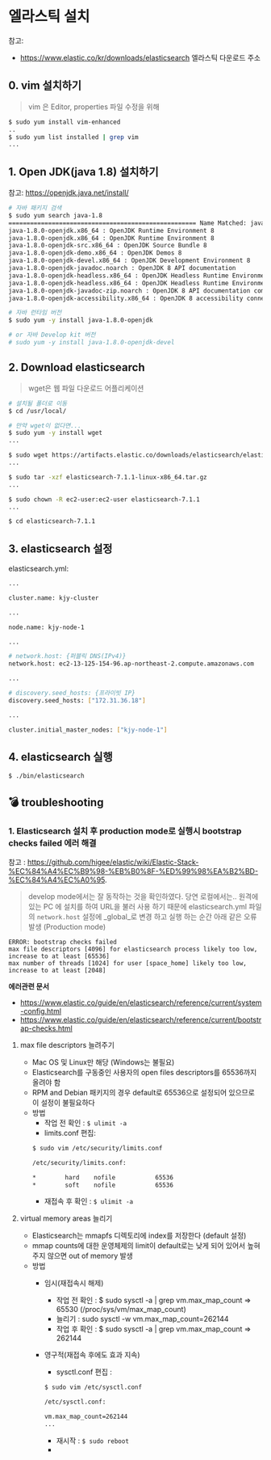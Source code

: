 # 엘라스틱 설치

참고: 
- https://www.elastic.co/kr/downloads/elasticsearch 엘라스틱 다운로드 주소

## 0. vim 설치하기

> vim 은 Editor, properties 파일 수정을 위해 

```bash
$ sudo yum install vim-enhanced
..
$ sudo yum list installed | grep vim
...
```

## 1. Open JDK(java 1.8) 설치하기

참고: https://openjdk.java.net/install/

```bash
# 자바 패키지 검색
$ sudo yum search java-1.8 
==================================================== Name Matched: java-1.8 =====================================================
java-1.8.0-openjdk.x86_64 : OpenJDK Runtime Environment 8
java-1.8.0-openjdk.x86_64 : OpenJDK Runtime Environment 8
java-1.8.0-openjdk-src.x86_64 : OpenJDK Source Bundle 8
java-1.8.0-openjdk-demo.x86_64 : OpenJDK Demos 8
java-1.8.0-openjdk-devel.x86_64 : OpenJDK Development Environment 8
java-1.8.0-openjdk-javadoc.noarch : OpenJDK 8 API documentation
java-1.8.0-openjdk-headless.x86_64 : OpenJDK Headless Runtime Environment 8
java-1.8.0-openjdk-headless.x86_64 : OpenJDK Headless Runtime Environment 8
java-1.8.0-openjdk-javadoc-zip.noarch : OpenJDK 8 API documentation compressed in single archive
java-1.8.0-openjdk-accessibility.x86_64 : OpenJDK 8 accessibility connector

# 자바 런타임 버전 
$ sudo yum -y install java-1.8.0-openjdk

# or 자바 Develop kit 버전
# sudo yum -y install java-1.8.0-openjdk-devel
```

## 2. Download elasticsearch

> wget은 웹 파일 다운로드 어플리케이션

```bash
# 설치될 폴더로 이동
$ cd /usr/local/

# 만약 wget이 없다면...
$ sudo yum -y install wget
...

$ sudo wget https://artifacts.elastic.co/downloads/elasticsearch/elasticsearch-7.1.1-linux-x86_64.tar.gz
...

$ sudo tar -xzf elasticsearch-7.1.1-linux-x86_64.tar.gz
...

$ sudo chown -R ec2-user:ec2-user elasticsearch-7.1.1
...

$ cd elasticsearch-7.1.1

```

## 3. elasticsearch 설정

elasticsearch.yml:
```bash
...

cluster.name: kjy-cluster

...

node.name: kjy-node-1

...

# network.host: {퍼블릭 DNS(IPv4)}
network.host: ec2-13-125-154-96.ap-northeast-2.compute.amazonaws.com

...

# discovery.seed_hosts: {프라이빗 IP}
discovery.seed_hosts: ["172.31.36.18"]

...

cluster.initial_master_nodes: ["kjy-node-1"]

```

## 4. elasticsearch 실행
```bash
$ ./bin/elasticsearch

```

## :bomb: troubleshooting
### 1. Elasticsearch 설치 후 production mode로 실행시 bootstrap checks failed 에러 해결

참고 : https://github.com/higee/elastic/wiki/Elastic-Stack-%EC%84%A4%EC%B9%98-%EB%B0%8F-%ED%99%98%EA%B2%BD-%EC%84%A4%EC%A0%95.

> develop mode에서는 잘 동작하는 것을 확인하였다. 당연 로컬에서는.. 원격에 있는 PC 에 설치를 하여 URL을 불러 사용 하기 때문에 
  elasticsearch.yml 파일의 `network.host` 설정에 _global_로 변경 하고 실행 하는 순간 아래 같은 오류 발생 (Production mode)

```
ERROR: bootstrap checks failed
max file descriptors [4096] for elasticsearch process likely too low, increase to at least [65536]
max number of threads [1024] for user [space_home] likely too low, increase to at least [2048]
```

**에러관련 문서**
-  https://www.elastic.co/guide/en/elasticsearch/reference/current/system-config.html
-  https://www.elastic.co/guide/en/elasticsearch/reference/current/bootstrap-checks.html


1. max file descriptors 늘려주기
    - Mac OS 및 Linux만 해당 (Windows는 불필요)
    - Elasticsearch를 구동중인 사용자의 open files descriptors를 65536까지 올려야 함
    - RPM and Debian 패키지의 경우 default로 65536으로 설정되어 있으므로 이 설정이 불필요하다
    - 방법
        - 작업 전 확인 : `$ ulimit -a`
        - limits.conf 편집: 
        ```bash
        $ sudo vim /etc/security/limits.conf
        
        /etc/security/limits.conf:
        
        *        hard    nofile           65536
        *        soft    nofile           65536
        
        ```
        - 재접속 후 확인 : `$ ulimit -a`

2. virtual memory areas 늘리기
    - Elasticsearch는 mmapfs 디렉토리에 index를 저장한다 (default 설정)
    - mmap counts에 대한 운영체제의 limit이 default로는 낮게 되어 있어서 높혀주지 않으면 out of memory 발생
    - 방법
        - 임시(재접속시 해제)
            - 작업 전 확인 : $ sudo sysctl -a | grep vm.max_map_count => 65530 (/proc/sys/vm/max_map_count)
            - 늘리기 : sudo sysctl -w vm.max_map_count=262144
            - 작업 후 확인 : $ sudo sysctl -a | grep vm.max_map_count => 262144
        
        - 영구적(재접속 후에도 효과 지속)
            - sysctl.conf 편집 :
            ```bash
            $ sudo vim /etc/sysctl.conf
            
            /etc/sysctl.conf:
            
            vm.max_map_count=262144
            ...
            
            ```
            - 재시작 : `$ sudo reboot`
            - 
                
                

 
 

